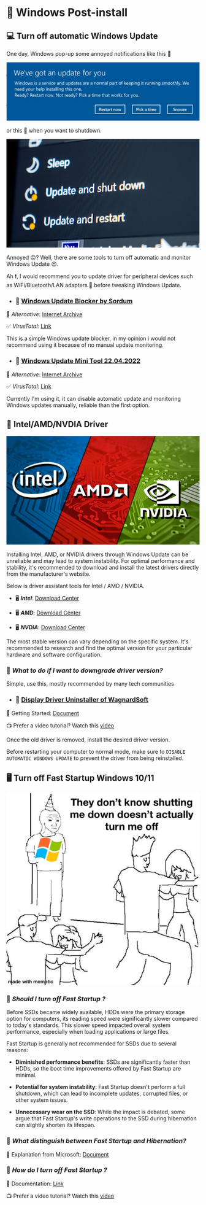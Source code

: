 # 📀 **Windows Post-install**

## 💻 Turn off automatic Windows Update

One day, Windows pop-up some annoyed notifications like this 🤬

![Windows Update 1](./Images/windows-update-1.jpg)

or this 🤬 when you want to shutdown.

![Windows Update 2](./Images/windows-update-2.jpg)

Annoyed 😡? Well, there are some tools to turn off automatic and monitor Windows Update 😍.

Ah ❗, I would recommend you to update driver for peripheral devices such as WiFi/Bluetooth/LAN adapters 📶 before tweaking Windows Update.

* ### 💾 [Windows Update Blocker by Sordum](https://www.sordum.org/9470/windows-update-blocker-v1-8/)

🔗 *Alternative*: [Internet Archive](https://archive.org/details/windows-update-blocker-1.8-by-sordum)

✅ *VirusTotal*: [Link](https://www.virustotal.com/gui/file/a094805ad7530fba95ca68fe8dd061ff2c36447a4dca660229cd4a3602c3371d)

This is a simple Windows update blocker, in my opinion i would not recommend using it because of no manual update monitoring.

* ### 💾 [Windows Update Mini Tool 22.04.2022](https://www.majorgeeks.com/files/details/windows_update_minitool.html)

🔗 *Alternative*: [Internet Archive](https://archive.org/details/windows-update-mini-tool-22.04.2022)

✅ *VirusTotal*: [Link](https://www.virustotal.com/gui/file/1bd6fbd5e65d9e88f47cb43f60e0e694b702513fde26afb18a0d1396bcb7307d)

Currently I'm using it, it can disable automatic update and monitoring Windows updates manually, reliable than the first option.

## 💽 Intel/AMD/NVDIA Driver

![intel-amd-nvdia](/Images/intel-amd-nvdia.jpg)

Installing Intel, AMD, or NVIDIA drivers through Windows Update can be unreliable and may lead to system instability. For optimal performance and stability, it's recommended to download and install the latest drivers directly from the manufacturer's website.

Below is driver assistant tools for Intel / AMD / NVIDIA.

* 🖥 ***Intel***: [Download Center](https://www.intel.com/content/www/us/en/download-center/home.html)

* 🖥 ***AMD***: [Download Center](https://www.amd.com/en/support/download/drivers.html)

* 🖥 ***NVDIA***: [Download Center](https://www.nvidia.com/download/index.aspx)

The most stable version can vary depending on the specific system. It's recommended to research and find the optimal version for your particular hardware and software configuration.

### 🤔 *What to do if I want to downgrade driver version?*

Simple, use this, mostly recommended by many tech communities

* ### 💾 [Display Driver Uninstaller of WagnardSoft](https://www.wagnardsoft.com/forums/viewtopic.php?t=4992)

📄 Getting Started: [Document](https://www.wagnardsoft.com/content/How-use-Display-Driver-Uninstaller-DDU-Guide-Tutorial)

📺 Prefer a video tutorial? Watch this [video](https://www.youtube.com/watch?v=xn8z39tiEL0)

Once the old driver is removed, install the desired driver version.

Before restarting your computer to normal mode, make sure to `DISABLE AUTOMATIC WINDOWS UPDATE` to prevent the driver from being reinstalled.

## 🖥 Turn off Fast Startup Windows 10/11

![Fast boot meme](./Images/fast-startup-meme.jpg)

### 🤔 *Should I turn off Fast Startup ?*

Before SSDs became widely available, HDDs were the primary storage option for computers, its reading speed were significantly slower compared to today's standards. This slower speed impacted overall system performance, especially when loading applications or large files.

Fast Startup is generally not recommended for SSDs due to several reasons:

* **Diminished performance benefits**: SSDs are significantly faster than HDDs, so the boot time improvements offered by Fast Startup are minimal.

* **Potential for system instability**: Fast Startup doesn't perform a full shutdown, which can lead to incomplete updates, corrupted files, or other system issues.

* **Unnecessary wear on the SSD**: While the impact is debated, some argue that Fast Startup's write operations to the SSD during hibernation can slightly shorten its lifespan.

### 🤔 *What distinguish between Fast Startup and Hibernation?*

📝 Explanation from Microsoft: [Document](https://learn.microsoft.com/en-us/windows-hardware/drivers/kernel/distinguishing-fast-startup-from-wake-from-hibernation)

### 🤔 *How do I turn off Fast Startup ?*

📄 Documentation: [Link](https://www.windowscentral.com/how-disable-windows-10-fast-startup)

📺 Prefer a video tutorial? Watch this [video](https://www.youtube.com/watch?v=L049J2yxY_w)
